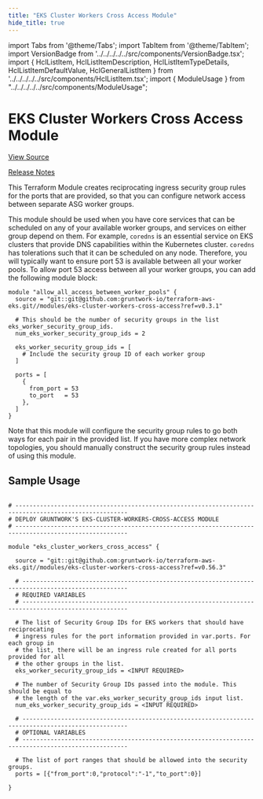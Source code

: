 ```yaml
---
title: "EKS Cluster Workers Cross Access Module"
hide_title: true
---
```


import Tabs from '@theme/Tabs';
import TabItem from '@theme/TabItem';
import VersionBadge from '../../../../../src/components/VersionBadge.tsx';
import { HclListItem, HclListItemDescription, HclListItemTypeDetails, HclListItemDefaultValue, HclGeneralListItem } from '../../../../../src/components/HclListItem.tsx';
import { ModuleUsage } from "../../../../../src/components/ModuleUsage";

<VersionBadge repoTitle="Amazon EKS" version="0.56.3" />

# EKS Cluster Workers Cross Access Module

<a href="https://github.com/gruntwork-io/terraform-aws-eks/tree/master/modules/eks-cluster-workers-cross-access" className="link-button" title="View the source code for this module in GitHub.">View Source</a>

<a href="https://github.com/gruntwork-io/terraform-aws-eks/releases?q=" className="link-button" title="Release notes for only the service catalog versions which impacted this service.">Release Notes</a>

This Terraform Module creates reciprocating ingress security group rules for the ports that are provided, so that you
can configure network access between separate ASG worker groups.

This module should be used when you have core services that can be scheduled on any of your available worker groups, and
services on either group depend on them. For example, `coredns` is an essential service on EKS clusters that provide DNS
capabilities within the Kubernetes cluster. `coredns` has tolerations such that it can be scheduled on any node.
Therefore, you will typically want to ensure port 53 is available between all your worker pools. To allow port 53 access
between all your worker groups, you can add the following module block:

```hcl
module "allow_all_access_between_worker_pools" {
  source = "git::git@github.com:gruntwork-io/terraform-aws-eks.git//modules/eks-cluster-workers-cross-access?ref=v0.3.1"

  # This should be the number of security groups in the list eks_worker_security_group_ids.
  num_eks_worker_security_group_ids = 2

  eks_worker_security_group_ids = [
    # Include the security group ID of each worker group
  ]

  ports = [
    {
      from_port = 53
      to_port   = 53
    },
  ]
}
```

Note that this module will configure the security group rules to go both ways for each pair in the provided list. If you
have more complex network topologies, you should manually construct the security group rules instead of using this
module.

## Sample Usage

<ModuleUsage>

```hcl title="main.tf"

# ------------------------------------------------------------------------------------------------------
# DEPLOY GRUNTWORK'S EKS-CLUSTER-WORKERS-CROSS-ACCESS MODULE
# ------------------------------------------------------------------------------------------------------

module "eks_cluster_workers_cross_access" {

  source = "git::git@github.com:gruntwork-io/terraform-aws-eks.git//modules/eks-cluster-workers-cross-access?ref=v0.56.3"

  # ----------------------------------------------------------------------------------------------------
  # REQUIRED VARIABLES
  # ----------------------------------------------------------------------------------------------------

  # The list of Security Group IDs for EKS workers that should have reciprocating
  # ingress rules for the port information provided in var.ports. For each group in
  # the list, there will be an ingress rule created for all ports provided for all
  # the other groups in the list.
  eks_worker_security_group_ids = <INPUT REQUIRED>

  # The number of Security Group IDs passed into the module. This should be equal to
  # the length of the var.eks_worker_security_group_ids input list.
  num_eks_worker_security_group_ids = <INPUT REQUIRED>

  # ----------------------------------------------------------------------------------------------------
  # OPTIONAL VARIABLES
  # ----------------------------------------------------------------------------------------------------

  # The list of port ranges that should be allowed into the security groups.
  ports = [{"from_port":0,"protocol":"-1","to_port":0}]

}

```

</ModuleUsage>


<!-- ##DOCS-SOURCER-START
{
  "originalSources": [
    "https://github.com/gruntwork-io/terraform-aws-eks/tree/master/modules/eks-cluster-workers-cross-access/readme.md",
    "https://github.com/gruntwork-io/terraform-aws-eks/tree/master/modules/eks-cluster-workers-cross-access/variables.tf",
    "https://github.com/gruntwork-io/terraform-aws-eks/tree/master/modules/eks-cluster-workers-cross-access/outputs.tf"
  ],
  "sourcePlugin": "module-catalog-api",
  "hash": "9adb99af2e182fd7637a459d9e984d86"
}
##DOCS-SOURCER-END -->
